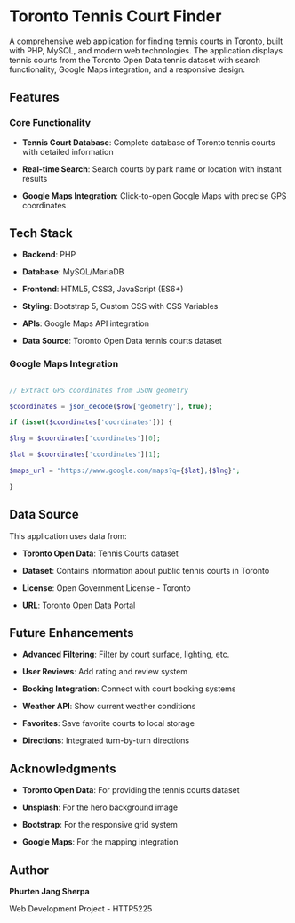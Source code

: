 
# Toronto Tennis Court Finder

 A comprehensive web application for finding tennis courts in Toronto, built with PHP, MySQL, and modern web technologies. The application displays tennis courts from the Toronto Open Data tennis dataset with search functionality, Google Maps integration, and a responsive design.

  

## Features

  

### Core Functionality

-  **Tennis Court Database**: Complete database of Toronto tennis courts with detailed information

-  **Real-time Search**: Search courts by park name or location with instant results

-  **Google Maps Integration**: Click-to-open Google Maps with precise GPS coordinates

  
## Tech Stack

  

-  **Backend**: PHP

-  **Database**: MySQL/MariaDB

-  **Frontend**: HTML5, CSS3, JavaScript (ES6+)

-  **Styling**: Bootstrap 5, Custom CSS with CSS Variables

-  **APIs**: Google Maps API integration

-  **Data Source**: Toronto Open Data tennis courts dataset

  
  

### Google Maps Integration

```php

// Extract GPS coordinates from JSON geometry

$coordinates = json_decode($row['geometry'], true);

if (isset($coordinates['coordinates'])) {

$lng = $coordinates['coordinates'][0];

$lat = $coordinates['coordinates'][1];

$maps_url = "https://www.google.com/maps?q={$lat},{$lng}";

}

```

  

## Data Source

  

This application uses data from:

-  **Toronto Open Data**: Tennis Courts dataset

-  **Dataset**: Contains information about public tennis courts in Toronto

-  **License**: Open Government License - Toronto

-  **URL**: [Toronto Open Data Portal](https://open.toronto.ca/)


## Future Enhancements

  

-  **Advanced Filtering**: Filter by court surface, lighting, etc.

-  **User Reviews**: Add rating and review system

-  **Booking Integration**: Connect with court booking systems

-  **Weather API**: Show current weather conditions

-  **Favorites**: Save favorite courts to local storage

-  **Directions**: Integrated turn-by-turn directions

  



## Acknowledgments

  

-  **Toronto Open Data**: For providing the tennis courts dataset

-  **Unsplash**: For the hero background image

-  **Bootstrap**: For the responsive grid system

-  **Google Maps**: For the mapping integration

  
## Author

  

**Phurten Jang Sherpa**

Web Development Project - HTTP5225